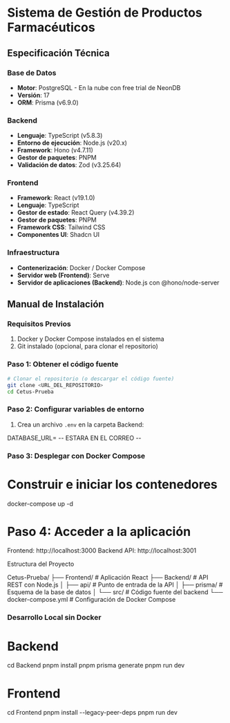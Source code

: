 # Sistema de Gestión de Productos Farmacéuticos

## Especificación Técnica

### Base de Datos
- **Motor**: PostgreSQL - En la nube con free trial de NeonDB
- **Versión**: 17
- **ORM**: Prisma (v6.9.0)

### Backend
- **Lenguaje**: TypeScript (v5.8.3)
- **Entorno de ejecución**: Node.js (v20.x)
- **Framework**: Hono (v4.7.11)
- **Gestor de paquetes**: PNPM
- **Validación de datos**: Zod (v3.25.64)

### Frontend
- **Framework**: React (v19.1.0)
- **Lenguaje**: TypeScript
- **Gestor de estado**: React Query (v4.39.2)
- **Gestor de paquetes**: PNPM
- **Framework CSS**: Tailwind CSS
- **Componentes UI**: Shadcn UI

### Infraestructura
- **Contenerización**: Docker / Docker Compose
- **Servidor web (Frontend)**: Serve
- **Servidor de aplicaciones (Backend)**: Node.js con @hono/node-server

## Manual de Instalación

### Requisitos Previos
1. Docker y Docker Compose instalados en el sistema
2. Git instalado (opcional, para clonar el repositorio)

### Paso 1: Obtener el código fuente
```bash
# Clonar el repositorio (o descargar el código fuente)
git clone <URL_DEL_REPOSITORIO>
cd Cetus-Prueba
```

### Paso 2: Configurar variables de entorno
1. Crea un archivo `.env` en la carpeta Backend:

DATABASE_URL= -- ESTARA EN EL CORREO --


### Paso 3: Desplegar con Docker Compose


# Construir e iniciar los contenedores
docker-compose up -d

# Paso 4: Acceder a la aplicación


Frontend: http://localhost:3000
Backend API: http://localhost:3001


Estructura del Proyecto

Cetus-Prueba/
├── Frontend/           # Aplicación React
├── Backend/            # API REST con Node.js
│   ├── api/            # Punto de entrada de la API
│   ├── prisma/         # Esquema de la base de datos
│   └── src/            # Código fuente del backend
└── docker-compose.yml  # Configuración de Docker Compose


### Desarrollo Local sin Docker

# Backend

cd Backend
pnpm install
pnpm prisma generate
pnpm run dev


# Frontend
cd Frontend
pnpm install --legacy-peer-deps
pnpm run dev



